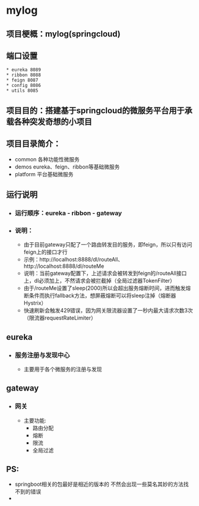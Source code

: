 # mylog
## 项目梗概：mylog(springcloud)
## 端口设置
    * eureka 8089
    * ribbon 8088
    * feign 8087
    * config 8086
    * utils 8085
## 项目目的：搭建基于springcloud的微服务平台用于承载各种突发奇想的小项目

## 项目目录简介：
* common    各种功能性微服务
* demos     eureka、feign、ribbon等基础微服务
* platform  平台基础微服务

## 运行说明
* ### 运行顺序：eureka - ribbon - gateway
* ### 说明：
    * 由于目前gateway只配了一个路由转发目的服务，即feign，所以只有访问feign上的接口才行
    * 示例：http://localhost:8888/dl/routeAll、http://localhost:8888/dl/routeMe
    * 说明：当前gateway配置下，上述请求会被转发到feign的/routeAll接口上，dl必须加上，不然请求会被拦截掉（全局过滤器TokenFilter）
    * 由于/routeMe设置了sleep(2000)所以会超出服务熔断时间，进而触发熔断条件而执行fallback方法，想屏蔽熔断可以将sleep注掉（熔断器Hystrix）
    * 快速刷新会触发429错误，因为网关限流器设置了一秒内最大请求次数3次（限流器requestRateLimiter）

## eureka
* ### 服务注册与发现中心
    * 主要用于各个微服务的注册与发现

## gateway
* ### 网关
    * 主要功能:
        * 路由分配
        * 熔断
        * 限流
        * 全局过滤
    
## PS:
* springboot相关的包最好是相近的版本的 不然会出现一些莫名其妙的方法找不到的错误
* 